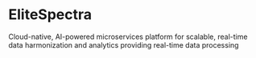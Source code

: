 # EliteSpectra
Cloud-native, AI-powered microservices platform for scalable, real-time data harmonization and analytics providing real-time data processing
